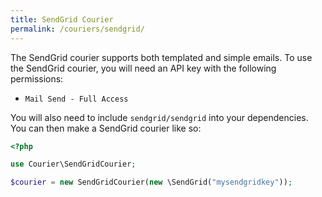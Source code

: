 ```yaml
---
title: SendGrid Courier
permalink: /couriers/sendgrid/
---
```


The SendGrid courier supports both templated and simple emails. To use the SendGrid courier, you will need an API key with the following permissions:

* `Mail Send - Full Access`

You will also need to include `sendgrid/sendgrid` into your dependencies. You can then make a SendGrid courier like so:

```php
<?php

use Courier\SendGridCourier;

$courier = new SendGridCourier(new \SendGrid("mysendgridkey"));
```

